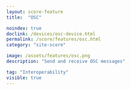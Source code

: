 ```yaml
---
layout: score-feature
title:  "OSC"

noindex: true
doclink: /devices/osc-device.html
permalink: /score/features/osc.html
category: "site-score"

image: /assets/features/osc.png
description: "Send and receive OSC messages"

tag: "Interoperability"
visible: true
---
```


